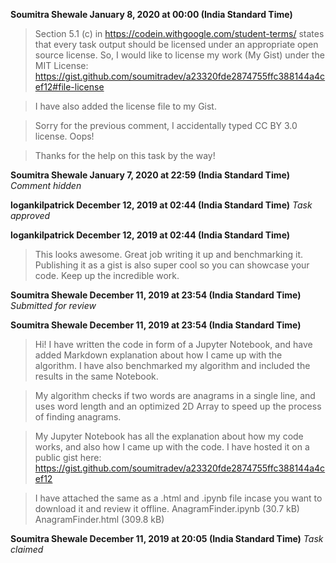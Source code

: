 **Soumitra Shewale January 8, 2020 at 00:00 (India Standard Time)**
> Section 5.1 (c) in https://codein.withgoogle.com/student-terms/ states that every task output should be licensed under an appropriate open source license. So, I would like to license my work (My Gist) under the MIT License: https://gist.github.com/soumitradev/a23320fde2874755ffc388144a4cef12#file-license

> I have also added the license file to my Gist.

> Sorry for the previous comment, I accidentally typed CC BY 3.0 license. Oops!

> Thanks for the help on this task by the way!

**Soumitra Shewale January 7, 2020 at 22:59 (India Standard Time)**
_Comment hidden_

**logankilpatrick December 12, 2019 at 02:44 (India Standard Time)**
_Task approved_

**logankilpatrick December 12, 2019 at 02:44 (India Standard Time)**
> This looks awesome. Great job writing it up and benchmarking it. Publishing it as a gist is also super cool so you can showcase your code. Keep up the incredible work.

**Soumitra Shewale December 11, 2019 at 23:54 (India Standard Time)**
_Submitted for review_

**Soumitra Shewale December 11, 2019 at 23:54 (India Standard Time)**
> Hi! I have written the code in form of a Jupyter Notebook, and have added Markdown explanation about how I came up with the algorithm. I have also benchmarked my algorithm and included the results in the same Notebook.

> My algorithm checks if two words are anagrams in a single line, and uses word length and an optimized 2D Array to speed up the process of finding anagrams.

> My Jupyter Notebook has all the explanation about how my code works, and also how I came up with the code. I have hosted it on a public gist here: https://gist.github.com/soumitradev/a23320fde2874755ffc388144a4cef12

> I have attached the same as a .html and .ipynb file incase you want to download it and review it offline.
>  AnagramFinder.ipynb (30.7 kB)
>  AnagramFinder.html (309.8 kB)

**Soumitra Shewale December 11, 2019 at 20:05 (India Standard Time)**
_Task claimed_